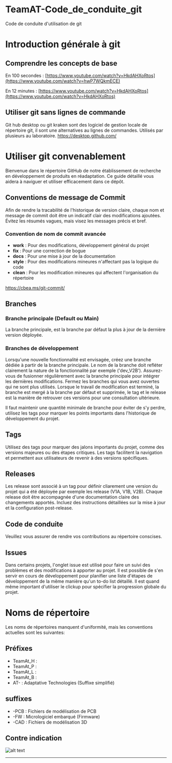 # TeamAT-Code_de_conduite_git
Code de conduite d'utilisation de git 

# Introduction générale à git
## Comprendre les concepts de base
En 100 secondes : [https://www.youtube.com/watch?v=HkdAHXoRtos](https://www.youtube.com/watch?v=hwP7WQkmECE)

En 12 minutes : [https://www.youtube.com/watch?v=HkdAHXoRtos](https://www.youtube.com/watch?v=HkdAHXoRtos)

## Utiliser git sans lignes de commande
Git hub desktop ou git kraken sont des logiciel de gestion locale de répertoire git, il sont une alternatives au lignes de commandes. Utilisés par plusieurs au laboratoire.
https://desktop.github.com/

# Utiliser git convenablement

Bienvenue dans le répertoire GitHub de notre établissement de recherche en développement de produits en réadaptation. Ce guide détaillé vous aidera à naviguer et utiliser efficacement dans ce dépôt.

## Conventions de message de Commit

Afin de rendre la tracabilité de l'historique de version claire, chaque nom et message de commit doit être un indicatif clair des modifications ajoutées. Évitez les résumés vagues, mais visez les messages précis et bref.

### Convention de nom de commit avancée
- **work** : Pour des modifications, développement général du projet
- **fix** : Pour une correction de bogue
- **docs** : Pour une mise à jour de la documentation
- **style** : Pour des modifications mineures n'affectant pas la logique du code
- **clean** : Pour les modification mineures qui affectent l'organisation du répertoire

https://cbea.ms/git-commit/

## Branches

### Branche principale (Default ou Main)

La branche principale, est la branche par défaut la plus à jour de la dernière version déployée.

### Branches de développement

Lorsqu'une nouvelle fonctionnalité est envisagée, créez une branche dédiée à partir de la branche principale. Le nom de la branche doit refléter clairement la nature de la fonctionnalité par exemple ('dev_V2B'). Assurez-vous de fusionner régulièrement avec la branche principale pour intégrer les dernières modifications. Fermez les branches qui vous avez ouvertes qui ne sont plus utilisés.
Lorsque le travail de modification est terminé, la branche est mergé à la branche par défaut et supprimée, le tag et le release est la manière de retrouver ces versions pour une consultation ultérieure.

Il faut maintenir une quantité minimale de branche pour éviter de s'y perdre, utilisez les tags pour marquer les points importants dans l'historique de développement du projet.

## Tags

Utilisez des tags pour marquer des jalons importants du projet, comme des versions majeures ou des étapes critiques. Les tags facilitent la navigation et permettent aux utilisateurs de revenir à des versions spécifiques.

## Releases

Les release sont associé à un tag pour définir cliarement une version du projet qui a été déployée par exemple les release (V1A, V1B, V2B). Chaque release doit être accompagnée d'une documentation claire des changements apportés. Incluez des instructions détaillées sur la mise à jour et la configuration post-release.

## Code de conduite

Veuillez vous assurer de rendre vos contributions au répertoire conscises.

## Issues

Dans certains projets, l'onglet issue est utilisé pour faire un suivi des problèmes et des modifications à apporter au projet. Il est possible de s'en servir en cours de développement pour planifier une liste d'étapes de développement de la même manière qu'un to-do list détaillé. Il est quand même important d'utiliser le clickup pour spécifier la progression globale du projet.

# Noms de répertoire
Les noms de répertoires manquent d'uniformité, mais les conventions actuelles sont les suivantes:

## Préfixes

- TeamAt_H : 
- TeamAt_P :
- TeamAt_L :
- TeamAt_B :
- AT- : Adaptative Technologies (Suffixe simplifié)


## suffixes

- -PCB : Fichiers de modélisation de PCB
- -FW : Micrologiciel embarqué (Firmware)
- -CAD : Fichiers de modélisation 3D



## Contre indication
![alt text](https://cbea.ms/content/images/size/w2000/2021/01/git_commit_2x.png)



---
